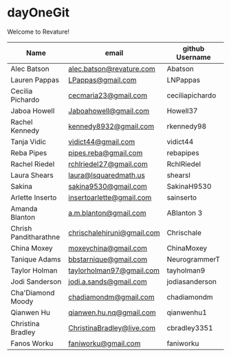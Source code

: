 # dayOneGit

Welcome to Revature!

| Name                  | email                      | github Username |
| --------------------- | -------------------------- | --------------- |
| Alec Batson           | alec.batson@revature.com   | Abatson         |
| Lauren Pappas         | LPappas@gmail.com          | LNPappas        |
| Cecilia Pichardo      | cecmaria23@gmail.com       | ceciliapichardo |
| Jaboa Howell          | Jaboahowell@gmail.com      | Howell37        |
| Rachel Kennedy        | kennedy8932@gmail.com      | rkennedy98      |
| Tanja Vidic           | vidict44@gmail.com         | vidict44        |
| Reba Pipes            | pipes.reba@gmail.com       | rebapipes       |
| Rachel Riedel         | rchlriedel27@gmail.com     | RchlRiedel      |
| Laura Shears          | laura@lsquaredmath.us      | shearsl         |
| Sakina                | sakina9530@gmail.com       | SakinaH9530     |
| Arlette Inserto       | insertoarlette@gmail.com   | sainserto       |
| Amanda Blanton        | a.m.blanton@gmail.com      | ABlanton 3      |
| Chrish Panditharathne | chrischalehiruni@gmail.com | Chrischale      |
| China Moxey           | moxeychina@gmail.com       | ChinaMoxey      |
| Tanique Adams         | bbstarnique@gmail.com      | NeurogrammerT   |
| Taylor Holman         | taylorholman97@gmail.com   | tayholman9      |
| Jodi Sanderson        | jodi.a.sands@gmail.com     | jodiasanderson  |
| Cha'Diamond Moody     | chadiamondm@gmail.com      | chadiamondm     |
| Qianwen Hu            | qianwen.hu.nq@gmail.com    | qianwenhu1      |
| Christina Bradley     | ChristinaBradley@live.com  | cbradley3351    |
| Fanos Worku           | faniworku@gmail.com        | faniworku       |